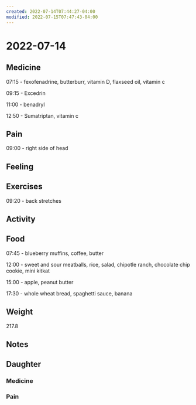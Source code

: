 ```yaml
---
created: 2022-07-14T07:44:27-04:00
modified: 2022-07-15T07:47:43-04:00
---
```


# 2022-07-14

## Medicine

07:15 - fexofenadrine, butterburr, vitamin D, flaxseed oil, vitamin c 

09:15 - Excedrin 

11:00 - benadryl

12:50 - Sumatriptan, vitamin c 

## Pain

09:00 - right side of head


## Feeling


## Exercises

09:20 - back stretches 

## Activity


## Food

07:45 - blueberry muffins, coffee, butter 

12:00 - sweet and sour meatballs, rice, salad, chipotle ranch, chocolate chip cookie, mini kitkat

15:00 - apple, peanut butter

17:30 - whole wheat bread, spaghetti sauce, banana


## Weight

217.8

## Notes


## Daughter


### Medicine


### Pain
